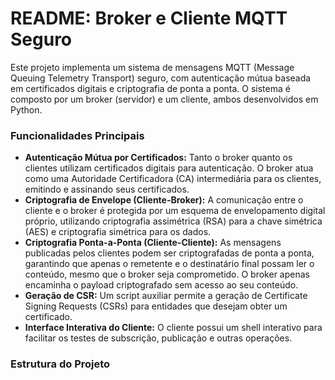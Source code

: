# README: Broker e Cliente MQTT Seguro

Este projeto implementa um sistema de mensagens MQTT (Message Queuing Telemetry Transport) seguro, com autenticação mútua baseada em certificados digitais e criptografia de ponta a ponta. O sistema é composto por um broker (servidor) e um cliente, ambos desenvolvidos em Python.

### Funcionalidades Principais

*   **Autenticação Mútua por Certificados:** Tanto o broker quanto os clientes utilizam certificados digitais para autenticação. O broker atua como uma Autoridade Certificadora (CA) intermediária para os clientes, emitindo e assinando seus certificados.
*   **Criptografia de Envelope (Cliente-Broker):** A comunicação entre o cliente e o broker é protegida por um esquema de envelopamento digital próprio, utilizando criptografia assimétrica (RSA) para a chave simétrica (AES) e criptografia simétrica para os dados.
*   **Criptografia Ponta-a-Ponta (Cliente-Cliente):** As mensagens publicadas pelos clientes podem ser criptografadas de ponta a ponta, garantindo que apenas o remetente e o destinatário final possam ler o conteúdo, mesmo que o broker seja comprometido. O broker apenas encaminha o payload criptografado sem acesso ao seu conteúdo.
*   **Geração de CSR:** Um script auxiliar permite a geração de Certificate Signing Requests (CSRs) para entidades que desejam obter um certificado.
*   **Interface Interativa do Cliente:** O cliente possui um shell interativo para facilitar os testes de subscrição, publicação e outras operações.

### Estrutura do Projeto
